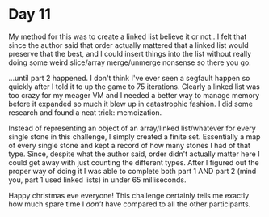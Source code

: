 # Day 11

My method for this was to create a linked list believe it or not...I felt that since the author said that order actually mattered that a linked list would preserve that the best, and I could insert things into the list without really doing some weird slice/array merge/unmerge nonsense so there you go.

...until part 2 happened. I don't think I've ever seen a segfault happen so quickly after I told it to up the game to 75 iterations. Clearly a linked list was too crazy for my meager VM and I needed a better way to manage memory before it expanded so much it blew up in catastrophic fashion. I did some research and found a neat trick: memoization.

Instead of representing an object of an array/linked list/whatever for every single stone in this challenge, I simply created a finite set. Essentially a map of every single stone and kept a record of how many stones I had of that type. Since, despite what the author said, order didn't actually matter here I could get away with just counting the different types. After I figured out the proper way of doing it I was able to complete both part 1 AND part 2 (mind you, part 1 used linked lists) in under 65 milliseconds.

Happy christmas eve everyone! This challenge certainly tells me exactly how much spare time I _don't_ have compared to all the other participants.